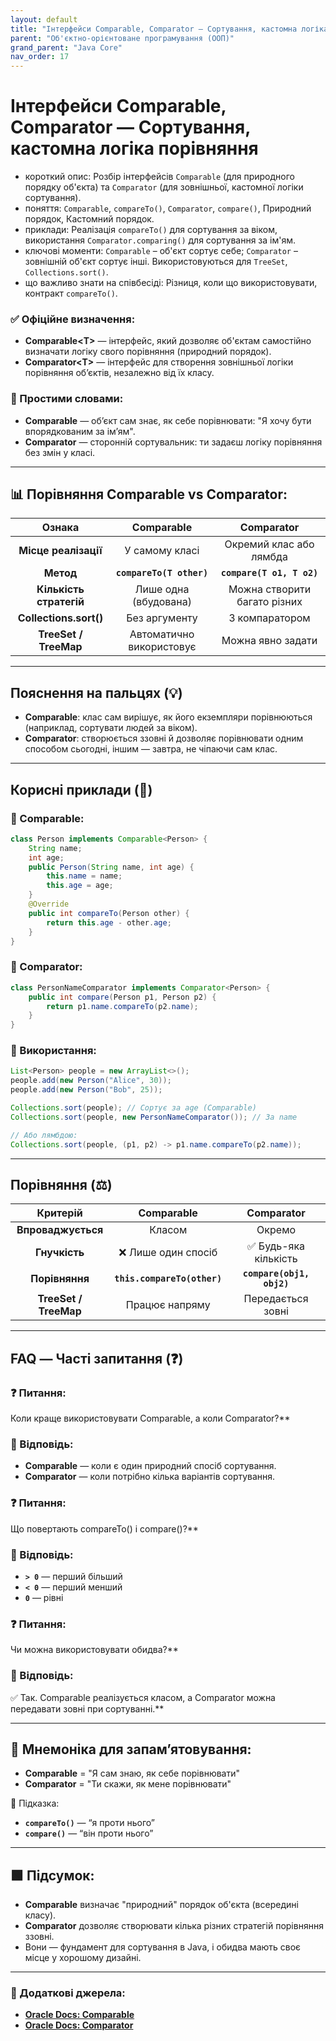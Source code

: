 ```yaml
---
layout: default
title: "Інтерфейси Comparable, Comparator — Сортування, кастомна логіка порівняння"
parent: "Об'єктно-орієнтоване програмування (ООП)"
grand_parent: "Java Core"
nav_order: 17
---
```


# Інтерфейси Comparable, Comparator — Сортування, кастомна логіка порівняння

*   короткий опис: Розбір інтерфейсів `Comparable` (для природного порядку об'єкта) та `Comparator` (для зовнішньої, кастомної логіки сортування).
*   поняття: `Comparable`, `compareTo()`, `Comparator`, `compare()`, Природний порядок, Кастомний порядок.
*   приклади: Реалізація `compareTo()` для сортування за віком, використання `Comparator.comparing()` для сортування за ім'ям.
*   ключові моменти: `Comparable` – об'єкт сортує себе; `Comparator` – зовнішній об'єкт сортує інші. Використовуються для `TreeSet`, `Collections.sort()`.
*   що важливо знати на співбесіді: Різниця, коли що використовувати, контракт `compareTo()`.


### **✅ Офіційне визначення:**

* **Comparable\<T\>** — інтерфейс, який дозволяє об'єктам самостійно визначати логіку свого порівняння (природний порядок).
* **Comparator\<T\>** — інтерфейс для створення зовнішньої логіки порівняння обʼєктів, незалежно від їх класу.

### **🧠 Простими словами:**

* **Comparable** — обʼєкт сам знає, як себе порівнювати: "Я хочу бути впорядкованим за імʼям".
* **Comparator** — сторонній сортувальник: ти задаєш логіку порівняння без змін у класі.


---

## **📊 Порівняння Comparable vs Comparator:**

| Ознака | Comparable | Comparator |
| :---: | :---: | :---: |
| **Місце реалізації** | У самому класі | Окремий клас або лямбда |
| **Метод** | **`compareTo(T other)`** | **`compare(T o1, T o2)`** |
| **Кількість стратегій** | Лише одна (вбудована) | Можна створити багато різних |
| **Collections.sort()** | Без аргументу | З компаратором |
| **TreeSet / TreeMap** | Автоматично використовує | Можна явно задати |

---

## **Пояснення на пальцях (💡)**

* **Comparable**: клас сам вирішує, як його екземпляри порівнюються (наприклад, сортувати людей за віком).
* **Comparator**: створюється ззовні й дозволяє порівнювати одним способом сьогодні, іншим — завтра, не чіпаючи сам клас.

---

## **Корисні приклади (🧪)**

### **🔹 Comparable:**

```java
class Person implements Comparable<Person> {
    String name;
    int age;
    public Person(String name, int age) {
        this.name = name;
        this.age = age;
    }
    @Override
    public int compareTo(Person other) {
        return this.age - other.age;
    }
}
```

### **🔹 Comparator:**

```java
class PersonNameComparator implements Comparator<Person> {
    public int compare(Person p1, Person p2) {
        return p1.name.compareTo(p2.name);
    }
}
```

### **🔹 Використання:**

```java
List<Person> people = new ArrayList<>();
people.add(new Person("Alice", 30));
people.add(new Person("Bob", 25));

Collections.sort(people); // Сортує за age (Comparable)
Collections.sort(people, new PersonNameComparator()); // За name

// Або лямбдою:
Collections.sort(people, (p1, p2) -> p1.name.compareTo(p2.name));
```

---

## **Порівняння (⚖️)**

| Критерій | Comparable | Comparator |
| :---: | :---: | :---: |
| **Впроваджується** | Класом | Окремо |
| **Гнучкість** | ❌ Лише один спосіб | ✅ Будь-яка кількість |
| **Порівняння** | **`this.compareTo(other)`** | **`compare(obj1, obj2)`** |
| **TreeSet / TreeMap** | Працює напряму | Передається зовні |

---

## **FAQ — Часті запитання (❓)**

### **❓ Питання:**
 Коли краще використовувати Comparable, а коли Comparator?**

### **💬 Відповідь:**




* **Comparable** — коли є один природний спосіб сортування.
* **Comparator** — коли потрібно кілька варіантів сортування.

#### 

### **❓ Питання:**
 Що повертають compareTo() і compare()?**

### **💬 Відповідь:**




* **`> 0`** — перший більший
* **`< 0`** — перший менший
* **`0`** — рівні

### **❓ Питання:**
 Чи можна використовувати обидва?**

### **💬 Відповідь:**

 ✅ Так. Comparable реалізується класом, а Comparator можна передавати зовні при сортуванні.**

---

## **🧠 Мнемоніка для запам’ятовування:**

* **Comparable** \= "Я сам знаю, як себе порівнювати"
* **Comparator** \= "Ти скажи, як мене порівнювати"

📘 Підказка:

* **`compareTo()`** — “я проти нього”
* **`compare()`** — “він проти нього”

---

## **🟩 Підсумок:**

* **Comparable** визначає "природний" порядок об'єкта (всередині класу).
* **Comparator** дозволяє створювати кілька різних стратегій порівняння ззовні.
* Вони — фундамент для сортування в Java, і обидва мають своє місце у хорошому дизайні.

---

### **🔗 Додаткові джерела:**

* [**Oracle Docs: Comparable**](https://docs.oracle.com/en/java/javase/17/docs/api/java.base/java/lang/Comparable.html)
* [**Oracle Docs: Comparator**](https://docs.oracle.com/en/java/javase/17/docs/api/java.base/java/util/Comparator.html)